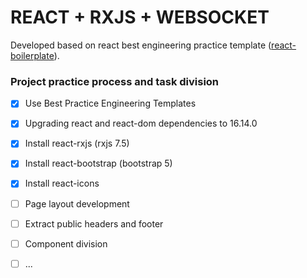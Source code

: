 # REACT + RXJS + WEBSOCKET

Developed based on react best engineering practice template ([react-boilerplate](https://github.com/react-boilerplate/react-boilerplate)).

### Project practice process and task division

- [x] Use Best Practice Engineering Templates
- [x] Upgrading react and react-dom dependencies to 16.14.0
- [x] Install react-rxjs (rxjs 7.5)
- [x] Install react-bootstrap (bootstrap 5)
- [x] Install react-icons
- [ ] Page layout development
- [ ] Extract public headers and footer
- [ ] Component division
- [ ] ...

